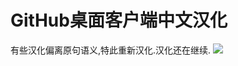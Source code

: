 # GitHub桌面客户端中文汉化
有些汉化偏离原句语义,特此重新汉化.汉化还在继续.
![](https://github.com/wroldLove/GitHubDesktop-zh/blob/main/Preview.png)
